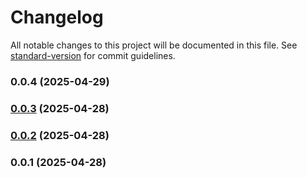 # Changelog

All notable changes to this project will be documented in this file. See [standard-version](https://github.com/conventional-changelog/standard-version) for commit guidelines.

### 0.0.4 (2025-04-29)

### [0.0.3](https://github.com/mgokulka/schedular/compare/v0.0.2...v0.0.3) (2025-04-28)

### [0.0.2](https://github.com/mgokulka/schedular/compare/v0.0.1...v0.0.2) (2025-04-28)

### 0.0.1 (2025-04-28)
